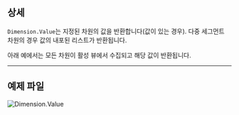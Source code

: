 ## 상세
`Dimension.Value`는 지정된 차원의 값을 반환합니다(값이 있는 경우). 다중 세그먼트 차원의 경우 값의 내포된 리스트가 반환됩니다.

아래 예에서는 모든 차원이 활성 뷰에서 수집되고 해당 값이 반환됩니다.
___
## 예제 파일

![Dimension.Value](./Revit.Elements.Dimension.Value_img.jpg)
